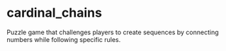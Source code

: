 # cardinal_chains
Puzzle game that challenges players to create sequences by connecting numbers while following specific rules.
